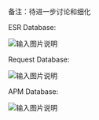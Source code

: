 
备注：待进一步讨论和细化

ESR Database:

![输入图片说明](https://images.gitee.com/uploads/images/2020/0709/164214_4f761e54_5504908.png "esr.png")

Request Database:

![输入图片说明](https://images.gitee.com/uploads/images/2020/0709/164229_3a457975_5504908.png "request.png")

APM Database:

![输入图片说明](https://images.gitee.com/uploads/images/2020/0709/164248_ad493c3e_5504908.png "apm-db.png")